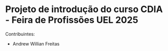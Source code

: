 # Projeto de introdução do curso CDIA - Feira de Profissões UEL 2025

Contribuintes:
- Andrew Willian Freitas
